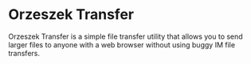 # Orzeszek Transfer

Orzeszek Transfer is a simple file transfer utility that allows you to send
larger files to anyone with a web browser without using buggy IM file
transfers.
